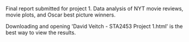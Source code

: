 Final report submitted for project 1. Data analysis of NYT movie reviews, movie plots, and Oscar best picture winners.

Downloading and opening 'David Veitch - STA2453 Project 1.html' is the best way to view the results.
